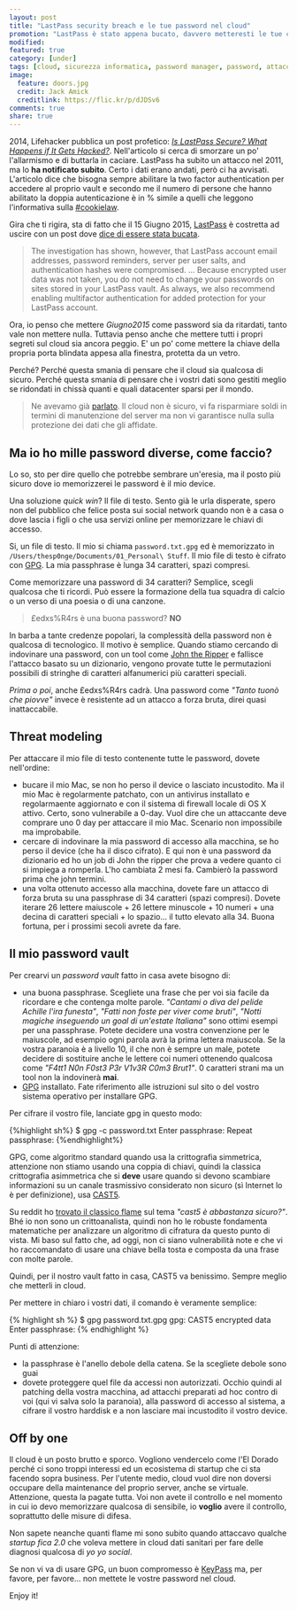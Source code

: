 ```yaml
---
layout: post
title: "LastPass security breach e le tue password nel cloud"
promotion: "LastPass è stato appena bucato, davvero metteresti le tue credenziali nel cloud?"
modified: 
featured: true
category: [under]
tags: [cloud, sicurezza informatica, password manager, password, attacco informatico]
image:
  feature: doors.jpg
  credit: Jack Amick
  creditlink: https://flic.kr/p/dJDSv6
comments: true
share: true
---
```


2014, Lifehacker pubblica un post profetico: [_Is LastPass Secure? What Happens
if It Gets
Hacked?_](http://lifehacker.com/is-lastpass-secure-what-happens-if-it-gets-hacked-1555511389).
Nell'articolo si cerca di smorzare un po' l'allarmismo e di buttarla in
caciare. LastPass ha subito un attacco nel 2011, ma lo **ha notificato
subito**. Certo i dati erano andati, però ci ha avvisati. L'articolo dice che
bisogna sempre abilitare la two factor authentication per accedere al proprio
vault e secondo me il numero di persone che hanno abilitato la doppia
autenticazione è in % simile a quelli che leggono l'informativa sulla
[#cookielaw](http://www.cookielaw.org). 

Gira che ti rigira, sta di fatto che il 15 Giugno 2015,
[LastPass](https://www.lastpass.com) è costretta ad uscire con un post dove
[dice di essere stata
bucata](https://blog.lastpass.com/2015/06/lastpass-security-notice.html/).

> The investigation has shown, however, that LastPass account email addresses,
> password reminders, server per user salts, and authentication hashes were
> compromised.
> ...
> Because encrypted user data was not taken, you do not need to change your
> passwords on sites stored in your LastPass vault. As always, we also
> recommend enabling multifactor authentication for added protection for your
> LastPass account.

Ora, io penso che mettere _Giugno2015_ come password sia da ritardati, tanto
vale non mettere nulla. Tuttavia penso anche che mettere tutti i propri segreti
sul cloud sia ancora peggio. E' un po' come mettere la chiave della propria
porta blindata appesa alla finestra, protetta da un vetro.

Perché? Perché questa smania di pensare che il cloud sia qualcosa di sicuro.
Perché questa smania di pensare che i vostri dati sono gestiti meglio se
ridondati in chissà quanti e quali datacenter sparsi per il mondo.


> Ne avevamo già
> [parlato]({{site.url}}/blog/netcrash-tensione-ai-contorni-della-nuvola/). Il
> cloud non è sicuro, vi fa risparmiare soldi in termini di manutenzione del
> server ma non vi garantisce nulla sulla protezione dei dati che gli affidate.

## Ma io ho mille password diverse, come faccio?

Lo so, sto per dire quello che potrebbe sembrare un'eresia, ma il posto più
sicuro dove io memorizzerei le password è il mio device.

Una soluzione _quick win_? Il file di testo. Sento già le urla disperate, spero
non del pubblico che felice posta sui social network quando non è a casa o dove
lascia i figli o che usa servizi online per memorizzare le chiavi di accesso.

Si, un file di testo. Il mio si chiama ```password.txt.gpg``` ed è memorizzato in
```/Users/thesp0nge/Documents/01_Personal\ Stuff```. Il mio file di testo è cifrato
con [GPG](https://gnupg.org). La mia passphrase è lunga 34 caratteri, spazi
compresi.

Come memorizzare una password di 34 caratteri? Semplice, scegli qualcosa che ti
ricordi. Può essere la formazione della tua squadra di calcio o un verso di una
poesia o di una canzone.

> £edxs%R4rs è una buona password? **NO**

In barba a tante credenze popolari, la complessità della password non è
qualcosa di tecnologico. Il motivo è semplice. Quando stiamo cercando di
indovinare una password, con un tool come [John the
Ripper](http://www.openwall.com/john/) e fallisce l'attacco basato su un
dizionario, vengono provate tutte le permutazioni possibili di stringhe di
caratteri alfanumerici più caratteri speciali.

_Prima o poi_, anche £edxs%R4rs cadrà. Una password come _"Tanto tuonò che
piovve"_ invece è resistente ad un attacco a forza bruta, direi quasi
inattaccabile.

## Threat modeling

Per attaccare il mio file di testo contenente tutte le password, dovete nell'ordine:

* bucare il mio Mac, se non ho perso il device o lasciato incustodito. Ma il
  mio Mac è regolarmente patchato, con un antivirus installato e regolarmaente
  aggiornato e con il sistema di firewall locale di OS X attivo. Certo, sono
  vulnerabile a 0-day. Vuol dire che un attaccante deve comprare uno 0 day per
  attaccare il mio Mac. Scenario non impossibile ma improbabile.
* cercare di indovinare la mia password di accesso alla macchina, se ho perso
  il device (che ha il disco cifrato). E qui non è una password da dizionario ed
  ho un job di John the ripper che prova a vedere quanto ci si impiega a
  romperla. L'ho cambiata 2 mesi fa. Cambierò la password prima che john termini.
* una volta ottenuto accesso alla macchina, dovete fare un attacco di forza
  bruta su una passphrase di 34 caratteri (spazi compresi). Dovete iterare 26
  lettere maiuscole + 26 lettere minuscole + 10 numeri + una decina di caratteri
  speciali + lo spazio... il tutto elevato alla 34. Buona fortuna, per i
  prossimi secoli avrete da fare.

## Il mio password vault

Per crearvi un _password vault_ fatto in casa avete bisogno di:

* una buona passphrase. Scegliete una frase che per voi sia facile da ricordare e
  che contenga molte parole. _"Cantami o diva del pelide Achille l'ira funesta"_,
  _"Fatti non foste per viver come bruti"_, _"Notti magiche inseguendo un goal di
  un'estate Italiana"_ sono ottimi esempi per una passphrase. Potete decidere
  una vostra convenzione per le maiuscole, ad esempio ogni parola avrà la prima
  lettera maiuscola. Se la vostra paranoia è a livello 10, il che non è sempre
  un male, potete decidere di sostituire anche le lettere coi numeri ottenendo
  qualcosa come _"F4tt1 N0n F0st3 P3r V1v3R C0m3 Brut1"_. 0 caratteri strani ma
  un tool non la indovinerà **mai**.
* [GPG](http://gnupg.org) installato. Fate riferimento alle istruzioni sul sito
  o del vostro sistema operativo per installare GPG.

Per cifrare il vostro file, lanciate gpg in questo modo:

{%highlight sh%}
$ gpg -c password.txt
Enter passphrase:   <YOUR-PASSWORD>
Repeat passphrase:  <YOUR-PASSWORD>
{%endhighlight%}

GPG, come algoritmo standard quando usa la crittografia simmetrica, attenzione
non stiamo usando una coppia di chiavi, quindi la classica crittografia
asimmetrica che si **deve** usare quando si devono scambiare informazioni su un
canale trasmissivo considerato non sicuro (sì Internet lo è per definizione),
usa [CAST5](https://it.wikipedia.org/wiki/CAST-128).

Su reddit ho [trovato il classico
flame](http://www.reddit.com/r/linux/comments/1l097o/gpg_encryption_strength/)
sul tema _"cast5 è abbastanza sicuro?"_. Bhé io non sono un crittoanalista,
quindi non ho le robuste fondamenta matematiche per analizzare un algoritmo di
cifratura da questo punto di vista. Mi baso sul fatto che, ad oggi, non ci
siano vulnerabilità note e che vi ho raccomandato di usare una chiave bella
tosta e composta da una frase con molte parole.

Quindi, per il nostro vault fatto in casa, CAST5 va benissimo. Sempre meglio
che metterli in cloud.

Per mettere in chiaro i vostri dati, il comando è veramente semplice:

{% highlight sh %}
$ gpg password.txt.gpg
gpg: CAST5 encrypted data
Enter passphrase:<YOUR-PASSWORD>
{% endhighlight %}

Punti di attenzione:

* la passphrase è l'anello debole della catena. Se la scegliete debole sono guai
* dovete proteggere quel file da accessi non autorizzati. Occhio quindi al
  patching della vostra macchina, ad attacchi preparati ad hoc contro di voi (qui
  vi salva solo la paranoia), alla password di accesso al sistema, a cifrare il
  vostro harddisk e a non lasciare mai incustodito il vostro device.

## Off by one

Il cloud è un posto brutto e sporco. Vogliono vendercelo come l'El Dorado
perché ci sono troppi interessi ed un ecosistema di startup che ci sta facendo
sopra business. Per l'utente medio, cloud vuol dire non doversi occupare della
maintenance del proprio server, anche se virtuale. Attenzione, questa la pagate
tutta. Voi non avete il controllo e nel momento in cui io devo memorizzare
qualcosa di sensibile, io **voglio** avere il controllo, soprattutto delle
misure di difesa.

Non sapete neanche quanti flame mi sono subito quando attaccavo qualche
_startup fica 2.0_ che voleva mettere in cloud dati sanitari per fare delle
diagnosi qualcosa di _yo yo social_.

Se non vi va di usare GPG, un buon compromesso è [KeyPass](http://keepass.info)
ma, per favore, per favore... non mettete le vostre password nel cloud.

Enjoy it!
